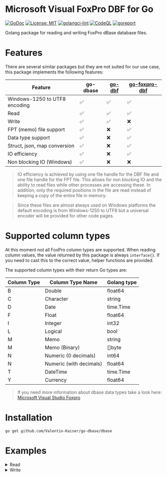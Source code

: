 # Microsoft Visual FoxPro DBF for Go

[![GoDoc](https://godoc.org/github.com/golang/gddo?status.svg)](http://godoc.org/github.com/Valentin-Kaiser/go-dbase)
[![License: MIT](https://img.shields.io/badge/License-MIT-yellow.svg)](https://opensource.org/licenses/MIT)
[![golangci-lint](https://github.com/Valentin-Kaiser/go-dbase/workflows/golangci-lint/badge.svg)](https://github.com/Valentin-Kaiser/go-dbase)
[![CodeQL](https://github.com/Valentin-Kaiser/go-dbase/workflows/CodeQL/badge.svg)](https://github.com/Valentin-Kaiser/go-dbase)
[![goreport](https://goreportcard.com/badge/github.com/Valentin-Kaiser/go-dbase)](https://goreportcard.com/report/github.com/Valentin-Kaiser/go-dbase)

Golang package for reading and writing FoxPro dBase database files.

# Features 

There are several similar packages but they are not suited for our use case, this package implements the following features:

| Feature | go-dbase | [go-dbf](https://github.com/LindsayBradford/go-dbf) | [go-foxpro-dbf](https://github.com/SebastiaanKlippert/go-foxpro-dbf) | 
| --- | --- | --- | --- |
| Windows-1250 to UTF8 encoding | ✅ | ✅ | ✅ |
| Read | ✅ | ✅ | ✅ |
| Write | ✅  | ✅ | ❌ |
| FPT (memo) file support | ✅ | ❌ | ✅ |
| Data type support | ✅ | ❌ | ✅ |
| Struct, json, map conversion | ✅ | ❌ | ✅ |
| IO efficiency | ✅ | ❌ | ✅ |
| Non blocking IO (Windows) | ✅ | ❌ | ❌ |


> IO efficiency is achieved by using one file handle for the DBF file and one file handle for the FPT file. This allows for non blocking IO and the ability to read files while other processes are accessing these. In addition, only the required positions in the file are read instead of keeping a copy of the entire file in memory.

> Since these files are almost always used on Windows platforms the default encoding is from Windows-1250 to UTF8 but a universal encoder will be provided for other code pages.

# Supported column types

At this moment not all FoxPro column types are supported. 
When reading column values, the value returned by this package is always `interface{}`. 
If you need to cast this to the correct value, helper functions are provided.

The supported column types with their return Go types are: 

| Column Type | Column Type Name | Golang type |
|------------|-----------------|-------------|
| B | Double | float64 |
| C | Character | string |
| D | Date | time.Time |
| F | Float | float64 |
| I | Integer | int32 |
| L | Logical | bool |
| M | Memo  | string |
| M | Memo (Binary) | []byte |
| N | Numeric (0 decimals) | int64 |
| N | Numeric (with decimals) | float64 |
| T | DateTime | time.Time |
| Y | Currency | float64 |

> If you need more information about dbase data types take a look here: [Microsoft Visual Studio Foxpro](https://learn.microsoft.com/en-us/previous-versions/visualstudio/foxpro/74zkxe2k(v=vs.80))

# Installation
``` 
go get github.com/Valentin-Kaiser/go-dbase/dbase
```

# Examples

<details>
  <summary>Read</summary>
  
```go
package main

import (
	"fmt"
	"time"

	"github.com/Valentin-Kaiser/go-dbase/dbase"
)

type Test struct {
	ID          int32     `json:"ID"`
	Niveau      int32     `json:"NIVEAU"`
	Date        time.Time `json:"DATUM"`
	TIJD        string    `json:"TIJD"`
	SOORT       float64   `json:"SOORT"`
	IDNR        int32     `json:"ID_NR"`
	UserNR      int32     `json:"USERNR"`
	CompanyName string    `json:"COMP_NAME"`
	CompanyOS   string    `json:"COMP_OS"`
	Melding     string    `json:"MELDING"`
	Number      float64   `json:"NUMBER"`
	Float       int64     `json:"FLOAT"`
	Bool        bool      `json:"BOOL"`
}

func main() {
	// Open the example database file.
	dbf, err := dbase.Open("../test_data/TEST.DBF", new(dbase.Win1250Converter))
	if err != nil {
		panic(err)
	}
	defer dbf.Close()

	// Read the first row (rowPointer start at the first row).
	row, err := dbf.Row()
	if err != nil {
		panic(err)
	}

	// Get the company name field by column name.
	field, err := row.Field(dbf.ColumnPosByName("COMP_NAME"))
	if err != nil {
		panic(err)
	}

	// Change the field value
	field.SetValue("CHANGED_COMPANY_NAME")

	// Apply the changed field value to the row.
	err = row.ChangeField(field)
	if err != nil {
		panic(err)
	}

	// Change a memo field value.
	field, err = row.Field(dbf.ColumnPosByName("MELDING"))
	if err != nil {
		panic(err)
	}

	// Change the field value
	field.SetValue("MEMO_TEST_VALUE")

	// Apply the changed field value to the row.
	err = row.ChangeField(field)
	if err != nil {
		panic(err)
	}

	// Write the changed row to the database file.
	err = row.Write()
	if err != nil {
		panic(err)
	}

	// Create a new row with the same structure as the database file.
	t := Test{
		ID:          99,
		Niveau:      100,
		Date:        time.Now(),
		TIJD:        "00:00",
		SOORT:       101.23,
		IDNR:        102,
		UserNR:      103,
		CompanyName: "NEW_COMPANY_NAME",
		CompanyOS:   "NEW_COMPANY_OS",
		Melding:     "NEW_MEMO_TEST_VALUE",
		Number:      104,
		Float:       105,
		Bool:        true,
	}

	row, err = dbf.RowFromStruct(t)
	if err != nil {
		panic(err)
	}

	// Add the new row to the database file.
	err = row.Write()
	if err != nil {
		panic(err)
	}

	// Print all rows.
	for !dbf.EOF() {
		row, err := dbf.Row()
		if err != nil {
			panic(err)
		}

		// Increment the row pointer.
		dbf.Skip(1)

		// Skip deleted rows.
		if row.Deleted {
			fmt.Printf("Deleted row at position: %v \n", row.Position)
			continue
		}

		// Get the first field by column position
		fmt.Println(row.Values()...)
	}
}
```
</details>

<details>
  <summary>Write</summary>

```go
package main

import (
	"fmt"
	"time"

	"github.com/Valentin-Kaiser/go-dbase/dbase"
)

type Test struct {
	ID          int32     `json:"ID"`
	Niveau      int32     `json:"NIVEAU"`
	Date        time.Time `json:"DATUM"`
	TIJD        string    `json:"TIJD"`
	SOORT       float64   `json:"SOORT"`
	IDNR        int32     `json:"ID_NR"`
	UserNR      int32     `json:"USERNR"`
	CompanyName string    `json:"COMP_NAME"`
	CompanyOS   string    `json:"COMP_OS"`
	Melding     string    `json:"MELDING"`
	Number      float64   `json:"NUMBER"`
	Float       int64     `json:"FLOAT"`
	Bool        bool      `json:"BOOL"`
}

func main() {
	// Open the example database file.
	dbf, err := dbase.Open("../test_data/TEST.DBF", new(dbase.Win1250Converter))
	if err != nil {
		panic(err)
	}
	defer dbf.Close()

	// Read the first row (rowPointer start at the first row).
	row, err := dbf.Row()
	if err != nil {
		panic(err)
	}

	// Get the company name field by column name.
	field, err := row.Field(dbf.ColumnPosByName("COMP_NAME"))
	if err != nil {
		panic(err)
	}

	// Change the field value
	field.SetValue("CHANGED_COMPANY_NAME")

	// Apply the changed field value to the row.
	err = row.ChangeField(field)
	if err != nil {
		panic(err)
	}

	// Change a memo field value.
	field, err = row.Field(dbf.ColumnPosByName("MELDING"))
	if err != nil {
		panic(err)
	}

	// Change the field value
	field.SetValue("MEMO_TEST_VALUE")

	// Apply the changed field value to the row.
	err = row.ChangeField(field)
	if err != nil {
		panic(err)
	}

	// Write the changed row to the database file.
	err = row.Write()
	if err != nil {
		panic(err)
	}

	// Create a new row with the same structure as the database file.
	t := Test{
		ID:          99,
		Niveau:      100,
		Date:        time.Now(),
		TIJD:        "00:00",
		SOORT:       101.23,
		IDNR:        102,
		UserNR:      103,
		CompanyName: "NEW_COMPANY_NAME",
		CompanyOS:   "NEW_COMPANY_OS",
		Melding:     "NEW_MEMO_TEST_VALUE",
		Number:      104,
		Float:       105,
		Bool:        true,
	}

	row, err = dbf.RowFromStruct(t)
	if err != nil {
		panic(err)
	}

	// Add the new row to the database file.
	err = row.Write()
	if err != nil {
		panic(err)
	}

	// Print all rows.
	for !dbf.EOF() {
		row, err := dbf.Row()
		if err != nil {
			panic(err)
		}

		// Increment the row pointer.
		dbf.Skip(1)

		// Skip deleted rows.
		if row.Deleted {
			fmt.Printf("Deleted row at position: %v \n", row.Position)
			continue
		}

		// Get the first field by column position
		fmt.Println(row.Values()...)
	}
}
```
</details>